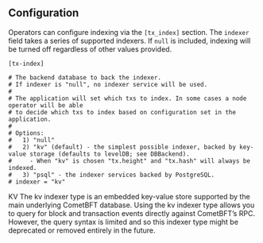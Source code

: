 
## Configuration

Operators can configure indexing via the  `[tx_index]`  section. The  `indexer`  field takes a series of supported indexers. If  `null`  is included, indexing will be turned off regardless of other values provided.

```
[tx-index]

# The backend database to back the indexer.
# If indexer is "null", no indexer service will be used.
#
# The application will set which txs to index. In some cases a node operator will be able
# to decide which txs to index based on configuration set in the application.
#
# Options:
#   1) "null"
#   2) "kv" (default) - the simplest possible indexer, backed by key-value storage (defaults to levelDB; see DBBackend).
#     - When "kv" is chosen "tx.height" and "tx.hash" will always be indexed.
#   3) "psql" - the indexer services backed by PostgreSQL.
# indexer = "kv"
```

KV
The kv indexer type is an embedded key-value store supported by the main underlying CometBFT database. Using the kv indexer type allows you to query for block and transaction events directly against CometBFT’s RPC. However, the query syntax is limited and so this indexer type might be deprecated or removed entirely in the future.